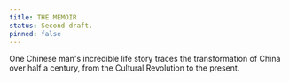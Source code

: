 ```yaml
---
title: THE MEMOIR
status: Second draft.
pinned: false
---
```


One Chinese man's incredible life story traces the transformation of China over half a century, from the Cultural Revolution to the present.
